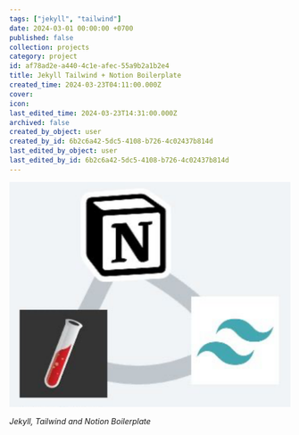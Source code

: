 ```yaml
---
tags: ["jekyll", "tailwind"]
date: 2024-03-01 00:00:00 +0700
published: false
collection: projects
category: project
id: af78ad2e-a440-4c1e-afec-55a9b2a1b2e4
title: Jekyll Tailwind + Notion Boilerplate
created_time: 2024-03-23T04:11:00.000Z
cover: 
icon: 
last_edited_time: 2024-03-23T14:31:00.000Z
archived: false
created_by_object: user
created_by_id: 6b2c6a42-5dc5-4108-b726-4c02437b814d
last_edited_by_object: user
last_edited_by_id: 6b2c6a42-5dc5-4108-b726-4c02437b814d
---
```


![](/assets/images/posts/a01eb194-e523-4495-9598-1157c7ae9d32-Untitled.png)

<em>Jekyll, Tailwind and Notion Boilerplate</em>

<br />


